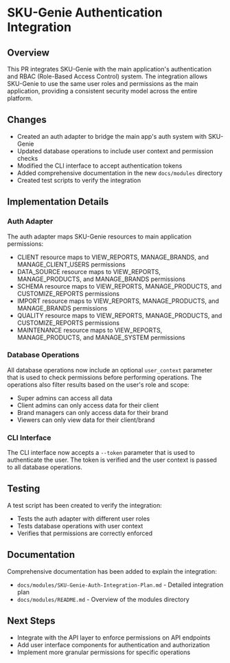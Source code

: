 # SKU-Genie Authentication Integration

## Overview

This PR integrates SKU-Genie with the main application's authentication and RBAC (Role-Based Access Control) system. The integration allows SKU-Genie to use the same user roles and permissions as the main application, providing a consistent security model across the entire platform.

## Changes

- Created an auth adapter to bridge the main app's auth system with SKU-Genie
- Updated database operations to include user context and permission checks
- Modified the CLI interface to accept authentication tokens
- Added comprehensive documentation in the new `docs/modules` directory
- Created test scripts to verify the integration

## Implementation Details

### Auth Adapter

The auth adapter maps SKU-Genie resources to main application permissions:

- CLIENT resource maps to VIEW_REPORTS, MANAGE_BRANDS, and MANAGE_CLIENT_USERS permissions
- DATA_SOURCE resource maps to VIEW_REPORTS, MANAGE_PRODUCTS, and MANAGE_BRANDS permissions
- SCHEMA resource maps to VIEW_REPORTS, MANAGE_PRODUCTS, and CUSTOMIZE_REPORTS permissions
- IMPORT resource maps to VIEW_REPORTS, MANAGE_PRODUCTS, and MANAGE_BRANDS permissions
- QUALITY resource maps to VIEW_REPORTS, MANAGE_PRODUCTS, and CUSTOMIZE_REPORTS permissions
- MAINTENANCE resource maps to VIEW_REPORTS, MANAGE_PRODUCTS, and MANAGE_SYSTEM permissions

### Database Operations

All database operations now include an optional `user_context` parameter that is used to check permissions before performing operations. The operations also filter results based on the user's role and scope:

- Super admins can access all data
- Client admins can only access data for their client
- Brand managers can only access data for their brand
- Viewers can only view data for their client/brand

### CLI Interface

The CLI interface now accepts a `--token` parameter that is used to authenticate the user. The token is verified and the user context is passed to all database operations.

## Testing

A test script has been created to verify the integration:

- Tests the auth adapter with different user roles
- Tests database operations with user context
- Verifies that permissions are correctly enforced

## Documentation

Comprehensive documentation has been added to explain the integration:

- `docs/modules/SKU-Genie-Auth-Integration-Plan.md` - Detailed integration plan
- `docs/modules/README.md` - Overview of the modules directory

## Next Steps

- Integrate with the API layer to enforce permissions on API endpoints
- Add user interface components for authentication and authorization
- Implement more granular permissions for specific operations